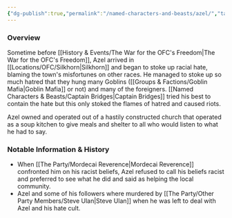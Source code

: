 ```yaml
---
{"dg-publish":true,"permalink":"/named-characters-and-beasts/azel/","tags":["NPC"],"updated":"2025-01-18T23:46:47.438+00:00"}
---
```


### Overview
Sometime before [[History & Events/The War for the OFC's Freedom\|The War for the OFC's Freedom]], Azel arrived in [[Locations/OFC/Silkhorn\|Silkhorn]] and began to stoke up racial hate, blaming the town's misfortunes on other races. He managed to stoke up so much hatred that they hung many Goblins ([[Groups & Factions/Goblin Mafia\|Goblin Mafia]] or not) and many of the foreigners. [[Named Characters & Beasts/Captain Bridges\|Captain Bridges]] tried his best to contain the hate but this only stoked the flames of hatred and caused riots. 

Azel owned and operated out of a hastily constructed church that operated as a soup kitchen to give meals and shelter to all who would listen to what he had to say.

### Notable Information & History 
- When [[The Party/Mordecai Reverence\|Mordecai Reverence]] confronted him on his racist beliefs, Azel refused to call his beliefs racist and preferred to see what he did and said as helping the local community.
- Azel and some of his followers where murdered by [[The Party/Other Party Members/Steve Ulan\|Steve Ulan]] when he was left to deal with Azel and his hate cult. 